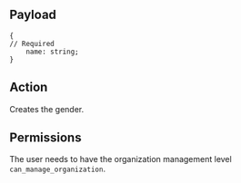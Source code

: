 ## Payload
```
{
// Required
    name: string;
}
```

## Action
Creates the gender.

## Permissions
The user needs to have the organization management level `can_manage_organization`.
